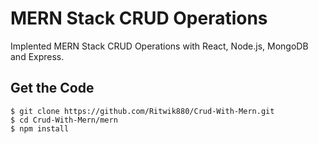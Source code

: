 # MERN Stack CRUD Operations
Implented MERN Stack CRUD Operations with React, Node.js, MongoDB and Express.

## Get the Code

```
$ git clone https://github.com/Ritwik880/Crud-With-Mern.git
$ cd Crud-With-Mern/mern
$ npm install
```
